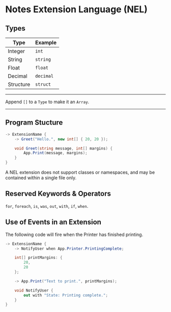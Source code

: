 # Notes Extension Language (NEL)

## Types
|Type|Example|
|-|-|
|Integer|`int`|
|String|`string`|
|Float|`float`|
|Decimal|`decimal`|
|Structure|`struct`|

---

Append `[]` to a `Type` to make it an `Array`.

---

## Program Stucture

```cs
-> ExtensionName {
    -> Greet("Hello.", new int[] { 20, 20 });

    void Greet(string message, int[] margins) {
        App.Print(message, margins);
    }
}
```

A NEL extension does not support classes or namespaces, and may be contained within a single file only.

## Reserved Keywords & Operators
`for`, `foreach`, `is`, `was`, `out`, `with`, `if`, `when`.

## Use of Events in an Extension
The following code will fire when the Printer has finished printing.

```cs
-> ExtensionName {
    -> NotifyUser when App.Printer.PrintingComplete;

    int[] printMargins: {
        20,
        20
    };

    -> App.Print("Text to print.", printMargins);

    void NotifyUser {
        out with "State: Printing complete.";
    }
}
```